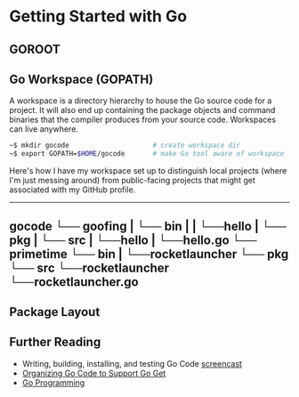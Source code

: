 # Getting Started with Go

## GOROOT

## Go Workspace (GOPATH)

A workspace is a directory hierarchy to house the Go source code for a project. It will also end up containing the package objects and command binaries that the compiler produces from your source code. Workspaces can live anywhere.

```bash
~$ mkdir gocode                     # create workspace dir
~$ export GOPATH=$HOME/gocode       # make Go tool aware of workspace
```

Here's how I have my workspace set up to distinguish local projects (where I'm just messing around) from public-facing projects that might get associated with my GitHub profile.

----
gocode
└── goofing
|   └── bin
|   |   └──hello
|   └── pkg
|   └── src
|       └──hello
|           └──hello.go
└── primetime
    └── bin
    |   └──rocketlauncher
    └── pkg
    └── src
        └──rocketlauncher
            └──rocketlauncher.go
----

## Package Layout


## Further Reading

 - Writing, building, installing, and testing Go Code [screencast](https://youtu.be/XCsL89YtqCs)
 - [Organizing Go Code to Support Go Get](https://www.ardanlabs.com/blog/2013/08/organizing-code-to-support-go-get.html)
 - [Go Programming](https://youtu.be/CF9S4QZuV30)
